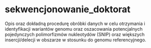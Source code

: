 # sekwencjonowanie_doktorat
Opis oraz dokładną procedurę obróbki danych w celu otrzymania i identyfikacji wariantów genomu oraz oszacowania potencjalnych pojedynczych polimorfizmów nukleotydów (SNIP) oraz większych insercji/delecji w obszarze w stosunku do genomu referencyjnego. 
